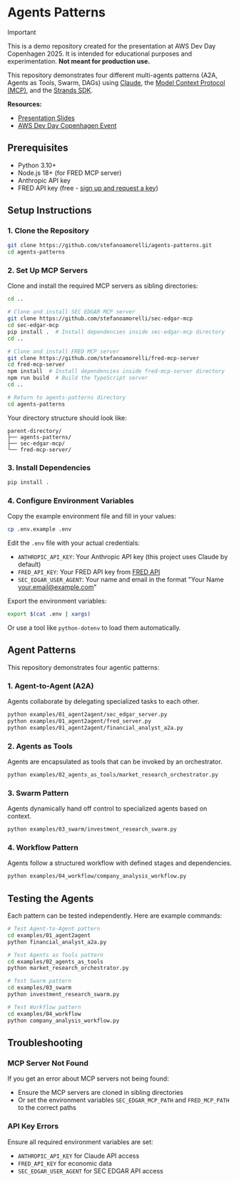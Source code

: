 # Agents Patterns

> [!IMPORTANT]
> This is a demo repository created for the presentation at AWS Dev Day Copenhagen 2025. It is intended for educational purposes and experimentation. **Not meant for production use.**

This repository demonstrates four different multi-agents patterns (A2A, Agents as Tools, Swarm, DAGs) using [Claude](https://www.anthropic.com/claude), the [Model Context Protocol (MCP)](https://modelcontextprotocol.io/), and the [Strands SDK](https://github.com/joshuavial/strands).

**Resources:**
- [Presentation Slides](https://docs.google.com/presentation/d/10mm5Bqztkj15zadAWk_jcvjjEjoZJ0Id3oAU2arCF-0/edit?usp=sharing)
- [AWS Dev Day Copenhagen Event](https://aws-experience.com/emea/north/xe/69ffe/aws-dev-day-copenhagen-reimagining-the-developer-experience)

## Prerequisites

- Python 3.10+
- Node.js 18+ (for FRED MCP server)
- Anthropic API key
- FRED API key (free - [sign up and request a key](https://fred.stlouisfed.org/docs/api/api_key.html))

## Setup Instructions

### 1. Clone the Repository

```bash
git clone https://github.com/stefanoamorelli/agents-patterns.git
cd agents-patterns
```

### 2. Set Up MCP Servers

Clone and install the required MCP servers as sibling directories:

```bash
cd ..

# Clone and install SEC EDGAR MCP server
git clone https://github.com/stefanoamorelli/sec-edgar-mcp
cd sec-edgar-mcp
pip install .  # Install dependencies inside sec-edgar-mcp directory
cd ..

# Clone and install FRED MCP server
git clone https://github.com/stefanoamorelli/fred-mcp-server
cd fred-mcp-server
npm install  # Install dependencies inside fred-mcp-server directory
npm run build  # Build the TypeScript server
cd ..

# Return to agents-patterns directory
cd agents-patterns
```

Your directory structure should look like:
```
parent-directory/
├── agents-patterns/
├── sec-edgar-mcp/
└── fred-mcp-server/
```

### 3. Install Dependencies

```bash
pip install .
```

### 4. Configure Environment Variables

Copy the example environment file and fill in your values:

```bash
cp .env.example .env
```

Edit the `.env` file with your actual credentials:
- `ANTHROPIC_API_KEY`: Your Anthropic API key (this project uses Claude by default)
- `FRED_API_KEY`: Your FRED API key from [FRED API](https://fred.stlouisfed.org/docs/api/api_key.html)
- `SEC_EDGAR_USER_AGENT`: Your name and email in the format "Your Name your.email@example.com"

Export the environment variables:
```bash
export $(cat .env | xargs)
```

Or use a tool like `python-dotenv` to load them automatically.

## Agent Patterns

This repository demonstrates four agentic patterns:

### 1. Agent-to-Agent (A2A)
Agents collaborate by delegating specialized tasks to each other.
```bash
python examples/01_agent2agent/sec_edgar_server.py
python examples/01_agent2agent/fred_server.py
python examples/01_agent2agent/financial_analyst_a2a.py
```

### 2. Agents as Tools
Agents are encapsulated as tools that can be invoked by an orchestrator.
```bash
python examples/02_agents_as_tools/market_research_orchestrator.py
```

### 3. Swarm Pattern
Agents dynamically hand off control to specialized agents based on context.
```bash
python examples/03_swarm/investment_research_swarm.py
```

### 4. Workflow Pattern
Agents follow a structured workflow with defined stages and dependencies.
```bash
python examples/04_workflow/company_analysis_workflow.py
```

## Testing the Agents

Each pattern can be tested independently. Here are example commands:

```bash
# Test Agent-to-Agent pattern
cd examples/01_agent2agent
python financial_analyst_a2a.py

# Test Agents as Tools pattern
cd examples/02_agents_as_tools
python market_research_orchestrator.py

# Test Swarm pattern
cd examples/03_swarm
python investment_research_swarm.py

# Test Workflow pattern
cd examples/04_workflow
python company_analysis_workflow.py
```

## Troubleshooting

### MCP Server Not Found
If you get an error about MCP servers not being found:
- Ensure the MCP servers are cloned in sibling directories
- Or set the environment variables `SEC_EDGAR_MCP_PATH` and `FRED_MCP_PATH` to the correct paths

### API Key Errors
Ensure all required environment variables are set:
- `ANTHROPIC_API_KEY` for Claude API access
- `FRED_API_KEY` for economic data
- `SEC_EDGAR_USER_AGENT` for SEC EDGAR API access
